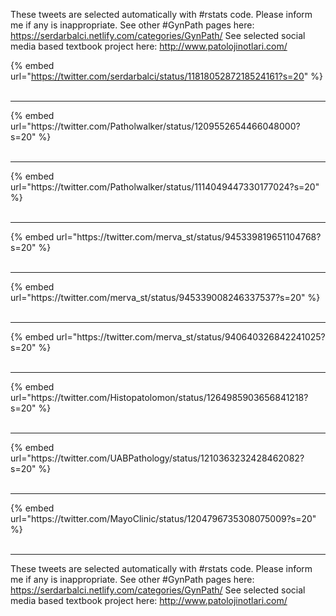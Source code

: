 

These tweets are selected automatically with #rstats code. Please inform me if any is inappropriate.
See other #GynPath pages here: https://serdarbalci.netlify.com/categories/GynPath/ 
See selected social media based textbook project here: http://www.patolojinotlari.com/

{% embed url="https://twitter.com/serdarbalci/status/1181805287218524161?s=20" %}<br>
<br>
<hr>
{% embed url="https://twitter.com/Patholwalker/status/1209552654466048000?s=20" %}<br>
<br>
<hr>
{% embed url="https://twitter.com/Patholwalker/status/1114049447330177024?s=20" %}<br>
<br>
<hr>
{% embed url="https://twitter.com/merva_st/status/945339819651104768?s=20" %}<br>
<br>
<hr>
{% embed url="https://twitter.com/merva_st/status/945339008246337537?s=20" %}<br>
<br>
<hr>
{% embed url="https://twitter.com/merva_st/status/940640326842241025?s=20" %}<br>
<br>
<hr>
{% embed url="https://twitter.com/Histopatolomon/status/1264985903656841218?s=20" %}<br>
<br>
<hr>
{% embed url="https://twitter.com/UABPathology/status/1210363232428462082?s=20" %}<br>
<br>
<hr>
{% embed url="https://twitter.com/MayoClinic/status/1204796735308075009?s=20" %}<br>
<br>
<hr>


These tweets are selected automatically with #rstats code. Please inform me if any is inappropriate.
See other #GynPath pages here: https://serdarbalci.netlify.com/categories/GynPath/ 
See selected social media based textbook project here: http://www.patolojinotlari.com/
